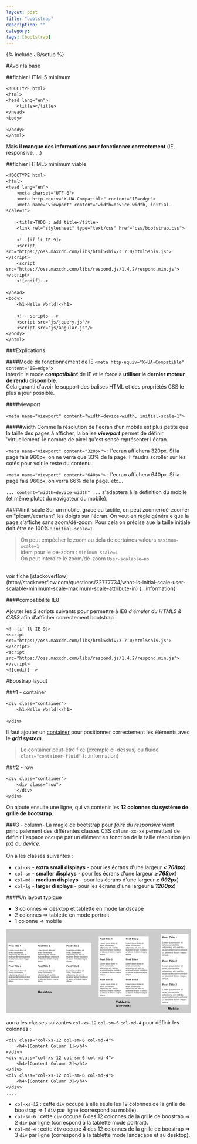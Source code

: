 ```yaml
---
layout: post
title: "bootstrap"
description: ""
category: 
tags: [bootstrap]
---
```

{% include JB/setup %}

#Avoir la base

##fichier HTML5 minimum

	<!DOCTYPE html>
	<html>
	<head lang="en">
	    <title></title>
	</head>
	<body>

	</body>
	</html>

Mais **il manque des informations pour fonctionner correctement** (IE, responsive, ...)

##fichier HTML5 minimum viable 

	<!DOCTYPE html>
	<html>
	<head lang="en">
	    <meta charset="UTF-8">
	    <meta http-equiv="X-UA-Compatible" content="IE=edge">
	    <meta name="viewport" content="width=device-width, initial-scale=1">

	    <title>TODO : add title</title>
	    <link rel="stylesheet" type="text/css" href="css/bootstrap.css">

	    <!--[if lt IE 9]>
	    <script src="https://oss.maxcdn.com/libs/html5shiv/3.7.0/html5shiv.js"></script>
	    <script src="https://oss.maxcdn.com/libs/respond.js/1.4.2/respond.min.js"></script>
	    <![endif]-->

	</head>
	<body>
	    <h1>Hello World!</h1>

	    <!-- scripts -->
	    <script src="js/jquery.js"/>
	    <script src="js/angular.js"/>
	</body>
	</html>

###Explications

####Mode de fonctionnement de IE
`<meta http-equiv="X-UA-Compatible" content="IE=edge">`  
interdit le mode _**compatibilité**_ de IE et le force à **utiliser le dernier moteur de rendu disponible**.  
Cela garanti d'avoir le support des balises HTML et des propriétés CSS le plus à jour possible.


####viewport

`<meta name="viewport" content="width=device-width, initial-scale=1">`

#####width
 Comme la résolution de l'ecran d'un mobile est plus petite que la taille des pages à afficher, la balise _**viewport**_ permet de définir 'virtuellement' le nombre de pixel qu'est sensé représenter l'écran. 
 
`<meta name="viewport" content="320px">` : l'ecran affichera 320px. Si la page fais 960px, on ne verra que 33% de la page. Il faudra scroller sur les cotés pour voir le reste du contenu.  
     
`<meta name="viewport" content="640px">` : l'ecran affichera 640px. Si la page fais 960px, on verra 66% de la page. etc...  

`... content="width=device-width" ...` s'adaptera à la définition du mobile (et même plutot du navigateur du mobile).    

#####init-scale
Sur un mobile, grace au tactile, on peut zoomer/dé-zoomer en "piçant/ecartant" les doigts sur l'écran. On veut en règle générale que la page s'affiche sans zoom/dé-zoom. Pour cela on précise aue la taille initiale doit être de 100% : `initial-scale=1`.

>On peut empécher le zoom au dela de certaines valeurs `maximum-scale=1`  
idem pour le dé-zoom : `minimum-scale=1`  
On peut interdire le zoom/dé-zoom  `User-scalable=no`  
<br>
voir fiche [stackoverflow](http://stackoverflow.com/questions/22777734/what-is-initial-scale-user-scalable-minimum-scale-maximum-scale-attribute-in)
{: .information}

####compatibilité IE8

Ajouter les 2 scripts suivants pour permettre à IE8 _d'émuler du HTML5 & CSS3_ afin d'afficher correctement bootstrap :

    <!--[if lt IE 9]>
    <script src="https://oss.maxcdn.com/libs/html5shiv/3.7.0/html5shiv.js"></script>
    <script src="https://oss.maxcdn.com/libs/respond.js/1.4.2/respond.min.js"></script>
    <![endif]-->
    
    
#Boostrap layout

###1 - container

	<div class="container">
	    <h1>Hello World!</h1>
	    
	</div>


Il faut ajouter un [container](http://getbootstrap.com/css/#overview-container) pour positionner correctement les éléments avec le _**grid system**_.

>Le container peut-être fixe (exemple ci-dessus) ou fluide `class="container-fluid"`
{: .information}

###2 - row

	<div class="container">
	    <div class="row">
	    </div>
	</div>

On ajoute ensuite une ligne, qui va contenir les **12 colonnes du système de grille de bootstrap**.


###3 - column-
La magie de bootstrap pour _faire du responsive_ vient principalement des différentes classes CSS `column-xx-xx` permettant de définir l'espace occupé par un élément en fonction de la taille résolution (en px) du _device_.  
<br>
On a les classes suivantes :

  - `col-xs` - **extra small displays** - pour les écrans  d'une largeur _**< 768px**_)
  - `col-sm` - **smaller displays** - pour les écrans  d'une largeur _**≥ 768px**_)
- `col-md` - **medium displays** - pour les écrans  d'une largeur _**≥ 992px**_)
- `col-lg` - **larger displays** - pour les écrans  d'une largeur _**≥ 1200px**_)

####Un layout typique

  - 3 colonnes => desktop et tablette en mode landscape
  - 2 colonnes => tablette en mode portrait
  - 1 colonne  => mobile

![typical bootstrap layout](/assets/images/bootstrap/bootstrap_layout.png)

aurra les classes suivantes `col-xs-12` `col-sm-6` `col-md-4` pour définir les colonnes :

    <div class="col-xs-12 col-sm-6 col-md-4">
        <h4>[Content Column 1]</h4>
    </div> 
    <div class="col-xs-12 col-sm-6 col-md-4">
        <h4>[Content Column 2]</h4>
    </div>
    <div class="col-xs-12 col-sm-6 col-md-4">
        <h4>[Content Column 3]</h4>
    </div>
    ....
    
    
 - `col-xs-12` : cette `div` occupe à elle seule les 12 colonnes de la grille de boostrap => 1 `div` par ligne  (correspond au mobile).
 - `col-sm-6` : cette `div` occupe 6 des 12 colonnes de la grille de boostrap => 2 `div` par ligne  (correspond à la tablette mode portrait).
- `col-md-4` : cette `div` occupe 4 des 12 colonnes de la grille de boostrap => 3 `div` par ligne  (correspond à la tablette mode landscape et au desktop).


